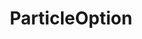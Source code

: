 ---
layout: default
title: ParticleOption
parent: Options
grand_parent: Structory
back_to_top: true
back_to_top_text: "Back to top"
---